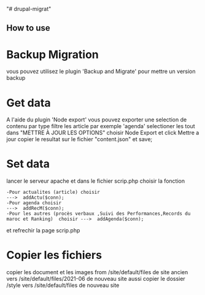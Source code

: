 "# drupal-migrat"

## How to use

# Backup Migration

vous pouvez utilisez le plugin 'Backup and Migrate' pour mettre un version backup

# Get data

A l'aide du plugin 'Node export' vous pouvez exporter une selection de contenu par type
filtre les article par exemple 'agenda'
selectioner les tout dans "METTRE À JOUR LES OPTIONS" choisir Node Export et click Mettre a jour
copier le resultat sur le fichier "content.json" et save;

# Set data

lancer le serveur apache et dans le fichier scrip.php choisir la fonction

    -Pour actualites (article) choisir                                                             --->  addActu($conn);
    -Pour agenda choisir                                                                           --->  addRecM($conn);
    -Pour les autres (procès verbaux ,Suivi des Performances,Records du maroc et Ranking)  choisir --->  addAgenda($conn);

et refrechir la page scrip.php

# Copier les fichiers

copier les document et les images from /site/default/files de site ancien vers /site/default/files/2021-06 de nouveau site
aussi copier le dossier /style vers /site/default/files de nouveau site
